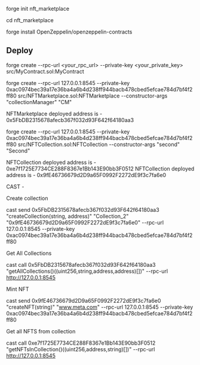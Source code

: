 
forge init nft_marketplace

cd nft_marketplace

forge install OpenZeppelin/openzeppelin-contracts




## Deploy

forge create --rpc-url <your_rpc_url> --private-key <your_private_key> src/MyContract.sol:MyContract


forge create --rpc-url 127.0.0.1:8545 --private-key 0xac0974bec39a17e36ba4a6b4d238ff944bacb478cbed5efcae784d7bf4f2ff80 src/NFTMarketplace.sol:NFTMarketplace --constructor-args "collectionManager" "CM"

NFTMarketplace deployed address is - 0x5FbDB2315678afecb367f032d93F642f64180aa3 




forge create --rpc-url 127.0.0.1:8545 --private-key 0xac0974bec39a17e36ba4a6b4d238ff944bacb478cbed5efcae784d7bf4f2ff80 src/NFTCollection.sol:NFTCollection --constructor-args "second" "Second"


NFTCollection deployed address is - 0xe7f1725E7734CE288F8367e1Bb143E90bb3F0512 
NFTCollection deployed address is - 0x9fE46736679d2D9a65F0992F2272dE9f3c7fa6e0









CAST - 

Create collection

cast send 0x5FbDB2315678afecb367f032d93F642f64180aa3 "createCollection(string, address)" "Collection_2" "0x9fE46736679d2D9a65F0992F2272dE9f3c7fa6e0" --rpc-url 127.0.0.1:8545 --private-key 0xac0974bec39a17e36ba4a6b4d238ff944bacb478cbed5efcae784d7bf4f2ff80



Get All Collections 

cast call 0x5FbDB2315678afecb367f032d93F642f64180aa3 "getAllCollections()((uint256,string,address,address)[])" --rpc-url http://127.0.0.1:8545



Mint NFT 

cast send 0x9fE46736679d2D9a65F0992F2272dE9f3c7fa6e0 "createNFT(string)" "www.meta.com" --rpc-url 127.0.0.1:8545 --private-key 0xac0974bec39a17e36ba4a6b4d238ff944bacb478cbed5efcae784d7bf4f2ff80


Get all NFTS from collection 

cast call 0xe7f1725E7734CE288F8367e1Bb143E90bb3F0512 "getNFTsInCollection()((uint256,address,string)[])" --rpc-url http://127.0.0.1:8545